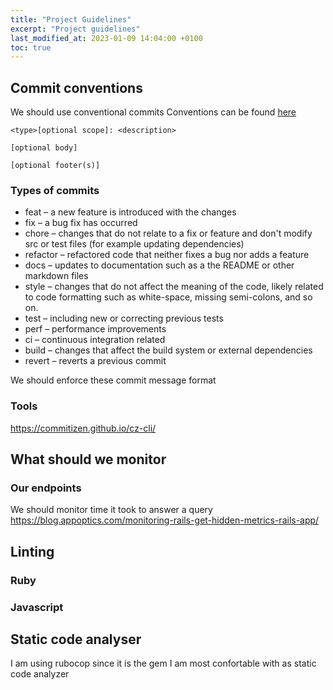 ```yaml
---
title: "Project Guidelines"
excerpt: "Project guidelines"
last_modified_at: 2023-01-09 14:04:00 +0100
toc: true
---
```


## Commit conventions

We should use conventional commits
Conventions can be found [here](https://www.freecodecamp.org/news/how-to-write-better-git-commit-messages/)

```
<type>[optional scope]: <description>

[optional body]

[optional footer(s)]
```

### Types of commits

- feat – a new feature is introduced with the changes
- fix – a bug fix has occurred
- chore – changes that do not relate to a fix or feature and don't modify src or test files (for example updating dependencies)
- refactor – refactored code that neither fixes a bug nor adds a feature
- docs – updates to documentation such as a the README or other markdown files
- style – changes that do not affect the meaning of the code, likely related to code formatting such as white-space, missing semi-colons, and so on.
- test – including new or correcting previous tests
- perf – performance improvements
- ci – continuous integration related
- build – changes that affect the build system or external dependencies
- revert – reverts a previous commit

We should enforce these commit message format

### Tools

https://commitizen.github.io/cz-cli/

## What should we monitor

### Our endpoints

We should monitor time it took to answer a query
https://blog.appoptics.com/monitoring-rails-get-hidden-metrics-rails-app/

## Linting

### Ruby

### Javascript

## Static code analyser

I am using rubocop since it is the gem I am most confortable with as static code analyzer
